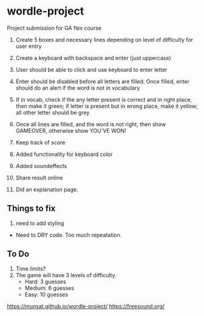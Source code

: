 # wordle-project
Project submission for GA flex course



1. Create 5 boxes and necessary lines depending on level of difficulty for user entry

1. Create a keyboard with backspace and enter (just uppercase)

1. User should be able to click and use keyboard to enter letter

1. Enter should be disabled before all letters are filled. Once filled, enter should do an alert if the word is not in vocabulary

1. If in vocab, check if the any letter present is correct and in right place, then make it green; if letter is present but in wrong place, make it yellow; all other letter should be grey

1. Once all lines are filled, and the word is not right, then show GAMEOVER, otherwise show YOU'VE WON!

1. Keep track of score 
1. Added functionality for keyboard color
1. Added  soundeffects
1. Share result online
1. Did an explanation page.

## Things to fix


1. need to add styling

- Need to DRY code. Too much repeatation.

## To Do
1. Time limits?
1. The game will have 3 levels of difficulty.
   - Hard: 3 guesses
   - Medium: 6 guesses
   - Easy: 10 guesses




https://munsat.github.io/wordle-project/
https://freesound.org/
